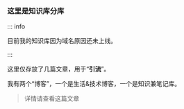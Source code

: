 ### 这里是知识库分库

::: info

目前我的知识库因为域名原因还未上线。

:::

这里仅存放了几篇文章，用于“**引流**”。

我有两个“博客”，一个是生活&技术博客，一个是知识兼笔记库。

> 详情请查看这篇文章


